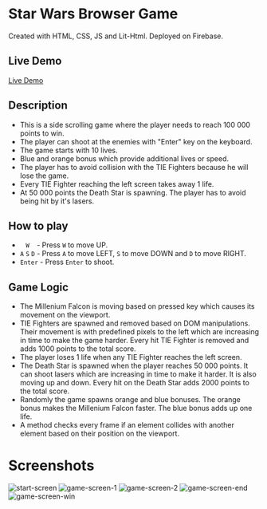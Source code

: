 # Star Wars Browser Game
Created with HTML, CSS, JS and Lit-Html. Deployed on Firebase.


## Live Demo
[Live Demo](https://star-wars-game-1efb4.web.app/)



## Description
- This is a side scrolling game where the player needs to reach 100 000 points to win.
- The player can shoot at the enemies with "Enter" key on the keyboard.
- The game starts with 10 lives.
- Blue and orange bonus which provide additional lives or speed.
- The player has to avoid collision with the TIE Fighters because he will lose the game.
- Every TIE Fighter reaching the left screen takes away 1 life.
- At 50 000 points the Death Star is spawning. The player has to avoid being hit by it's lasers.



## How to play
  - ` ` `W` ` ` - Press `W` to move UP.
  - `A` `S` `D` - Press `A` to move LEFT, `S` to move DOWN and `D` to move RIGHT.
  - `Enter` - Press `Enter` to shoot.



## Game Logic
- The Millenium Falcon is moving based on pressed key which causes its movement on the viewport.
- TIE Fighters are spawned and removed based on DOM manipulations. Their movement is with predefined pixels to the left which are increasing in time to make the game harder. Every hit TIE Fighter is removed and adds 1000 points to the total score.
- The player loses 1 life when any TIE Fighter reaches the left screen.
- The Death Star is spawned when the player reaches 50 000 points. It can shoot lasers which are increasing in time to make it harder. It is also moving up and down. Every hit on the Death Star adds 2000 points to the total score.
- Randomly the game spawns orange and blue bonuses. The orange bonus makes the Millenium Falcon faster. The blue bonus adds up one life.
- A method checks every frame if an element collides with another element based on their position on the viewport.



# Screenshots
![start-screen](https://user-images.githubusercontent.com/114076833/233952388-0db5ac4e-e427-42f7-af75-09854a44ab3c.JPG)
![game-screen-1](https://user-images.githubusercontent.com/114076833/233952474-ba60d6d1-6f6f-4f4d-8a96-f0eadb93703f.JPG)
![game-screen-2](https://user-images.githubusercontent.com/114076833/233956758-021299e8-66a8-4491-a62f-bf3e0b231fff.JPG)
![game-screen-end](https://user-images.githubusercontent.com/114076833/233956789-89f67718-b5af-4064-9f8e-145bb5798e9a.JPG)
![game-screen-win](https://user-images.githubusercontent.com/114076833/233956815-5063f843-1b3c-4ded-a667-045c2d310313.JPG)
